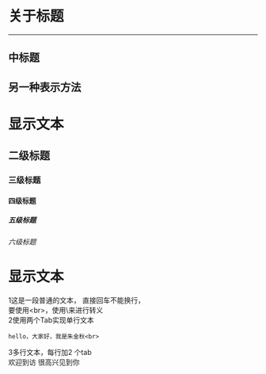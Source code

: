 关于标题
====

----

中标题
----

另一种表示方法
----


# 显示文本

## 二级标题

### 三级标题

#### 四级标题

##### 五级标题
###### 六级标题

# 显示文本
1这是一段普通的文本，
直接回车不能换行，<br>
要使用\<br>，使用\来进行转义<br>
2使用两个Tab实现单行文本<br>

    hello，大家好，我是朱金秋<br>
3多行文本，每行加2 个tab<br>
    欢迎到访
    很高兴见到你
